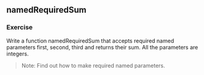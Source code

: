 ## namedRequiredSum

### Exercise

Write a function namedRequiredSum that accepts required named parameters first, second, third and returns their sum. All the parameters are integers.

> Note: Find out how to make required named parameters.